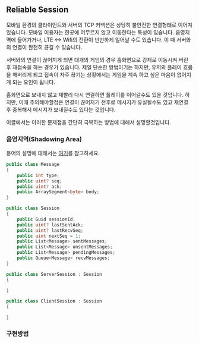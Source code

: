 ## Reliable Session
모바일 환경의 클라이언트와 서버의 TCP 커넥션은 상당히 불안전한 연결형태로 이어져 있습니다. 모바일 이용자는 한곳에 머무르지 않고 이동한다는 특성이 있습니다. 음영지역에 들어가거나, LTE <-> Wifi의 전환이 빈번하게 일어날 수도 있습니다. 이 때 서버와의 연결이 완전히 끊길 수 있습니다.

서버와의 연결이 끊어지게 되면 대개의 게임의 경우 홈화면으로 강제로 이동시켜 버린 후 재접속을 하는 경우가 있습니다. 제일 단순한 방법이기는 하지만, 유저의 플레이 흐름을 깨버리게 되고 접속이 자주 끊기는 상황에서는 게임을 계속 하고 싶은 마음이 없어지게 되는 요인이 됩니다.

홈화면으로 보내지 않고 재빨리 다시 연결하면 플레이를 이어갈수도 있을 것입니다. 하지만, 이때 주의해야할점은 연결이 끊어지기 전후로 메시지가 유실될수도 있고 재연결 후 중복해서 메시지가 보내질수도 있다는 것입니다.

이글에서는 이러한 문제점을 간단히 극복하는 방법에 대해서 설명할것입니다.

### 음영지역(Shadowing Area)
용어의 설명에 대해서는 [여기](http://www.ktword.co.kr/word/abbr_view.php?m_temp1=4196)를 참고하세요.


```cs
public class Message
{
    public int type;
    public uint? seq;
    public uint? ack;
    public ArraySegment<byte> body;
}
```

```cs
public class Session
{
    public Guid sessionId;
    public uint? lastSentAck;
    public uint? lastRecvSeq;
    public uint nextSeq = 1;
    public List<Message> sentMessages;
    public List<Message> unsentMessages;
    public List<Message> pendingMessages;
    public Queue<Message> recvMessages;
}
```

```cs
public class ServerSession : Session
{

}
```

```cs
public class ClientSession : Session
{

}
```

### 구현방법
